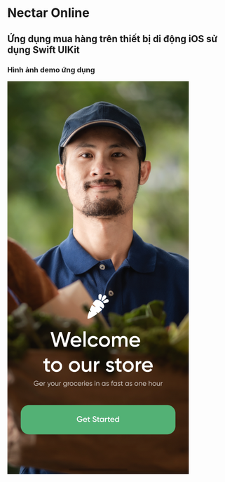 # Nectar Online
## Ứng dụng mua hàng trên thiết bị di động iOS sử dụng Swift UIKit

### Hình ảnh demo ứng dụng
![Image Welcome Screen](./nectar-online/Public/img-welcome-screen.png)
